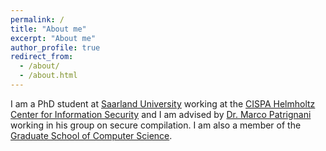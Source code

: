 ```yaml
---
permalink: /
title: "About me"
excerpt: "About me"
author_profile: true
redirect_from: 
  - /about/
  - /about.html
---
```



I am a PhD student at [Saarland University](http://www.uni-saarland.de/) working at the [CISPA Helmholtz Center for Information Security](https://cispa.de/en) and I am advised by [Dr. Marco Patrignani](https://squera.github.io/about/) working in his group on secure compilation.
I am also a member of the [Graduate School of Computer Science](https://www.graduateschool-computerscience.de/).

